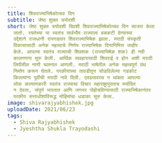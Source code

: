 ```yaml
---
title: शिवराज्याभिषेकोत्सव दिन
subtitle: जेष्ठ शुक्ल त्रयोदशी
short: जेष्ठ शुक्ल त्रयोदशी दिवशी शिवराज्याभिषेकोत्सव दिन साजरा केला
  जातो. रयतेच्या या स्वतंत्र सार्वभौम राज्याला बळकटी देण्याच्या
  उद्देशाने राजधानी रायगडावर शिवराज्याभिषेक झाला. मराठी संस्कृती
  विकासासाठी अनेक महत्वाचे निर्णय राज्याभिषेक दिनानिमित्त जाहीर
  केले. आपल्या स्वतंत्र राज्याची शिवशक (राज्याभिषेक शक) ही नवी
  कालगणना सुरु केली. आर्थिक व्यवहारासाठी शिवराई व होन अशी मराठी
  लिपीतील नाणी चलनात आणली. मराठी भाषेतील अनेक महत्वपूर्ण ग्रंथ
  निर्माण करून घेतले. परकीयांच्या तावडीतून सोडविलेल्या गडकोट
  किल्ल्यांना पूर्वीची मराठी नावे दिली. एवढ्यावरच न थांबता आपल्या
  लोक कल्याणकारी स्वतंत्र राज्याचा विचार महाराष्ट्रापुरताच मर्यादित
  न ठेवता, संपूर्ण भारतात आणि जगभर पोहोचविण्यासाठी राज्याभिषेकानंतर
  परकीय सत्ताधीशांविरूद्ध मोहिमांचा धडाका सुरु केला.
image: shivarajyabhishek.jpg
uploadDate: 2021/06/23
tags:
  - Shiva Rajyabhishek
  - Jyeshtha Shukla Trayodashi
---
```

